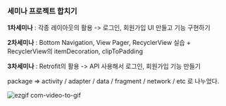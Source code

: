 ###  세미나 프로젝트 합치기

**1차세미나** : 각종 레이아웃의 활용 -> 로그인, 회원가입 UI 만들고 기능 구현하기

**2차세미나** : Bottom Navigation, View Pager, RecyclerView 실습 + RecyclerView의 itemDecoration, clipToPadding 

**3차세미나** : Retrofit의 활용 -> API 사용해서 로그인, 회원가입 기능 만들기 

package => activity / adapter / data / fragment / network / etc 로 나누었다.



![ezgif com-video-to-gif](https://user-images.githubusercontent.com/53978090/82445927-a92ef480-9ae0-11ea-8a51-498bd11182a4.gif)


